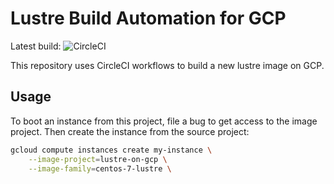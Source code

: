 # Lustre Build Automation for GCP

Latest build: 
![CircleCI](https://img.shields.io/circleci/project/github/fatlotus/cloud-lustre.svg)

This repository uses CircleCI workflows to build a new lustre image on GCP.

## Usage

To boot an instance from this project, file a bug to get access to the image
project. Then create the instance from the source project:

```sh
gcloud compute instances create my-instance \
	--image-project=lustre-on-gcp \
	--image-family=centos-7-lustre \
```